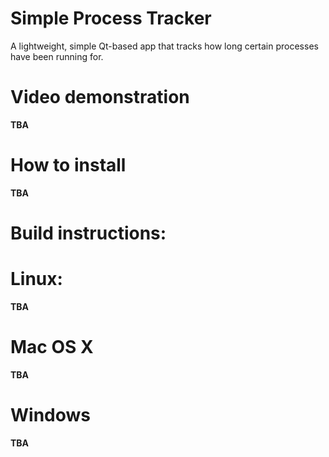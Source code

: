
# Simple Process Tracker
A lightweight, simple Qt-based app that tracks how long certain processes have been running for.

# Video demonstration
**TBA**

# How to install
**TBA**

# Build instructions:

# Linux:
**TBA**

# Mac OS X
**TBA**

# Windows
**TBA**